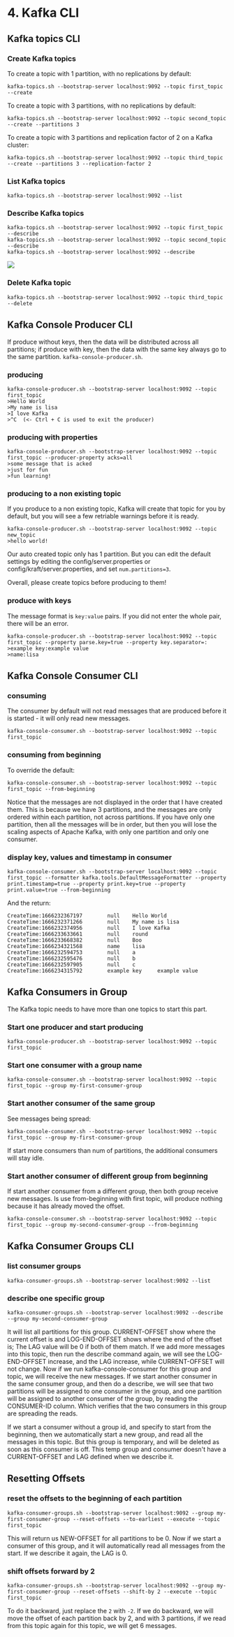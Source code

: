 # 4. Kafka CLI

## Kafka topics CLI
### Create Kafka topics
To create a topic with 1 partition, with no replications by default: 
```
kafka-topics.sh --bootstrap-server localhost:9092 --topic first_topic --create
```

To create a topic with 3 partitions, with no replications by default:
```
kafka-topics.sh --bootstrap-server localhost:9092 --topic second_topic --create --partitions 3
```

To create a topic with 3 partitions and replication factor of 2 on a Kafka cluster:
```
kafka-topics.sh --bootstrap-server localhost:9092 --topic third_topic --create --partitions 3 --replication-factor 2
```

### List Kafka topics
```
kafka-topics.sh --bootstrap-server localhost:9092 --list
```

### Describe Kafka topics
```
kafka-topics.sh --bootstrap-server localhost:9092 --topic first_topic --describe
kafka-topics.sh --bootstrap-server localhost:9092 --topic second_topic --describe
kafka-topics.sh --bootstrap-server localhost:9092 --describe
```
<img src="images/describe-topic.png">

### Delete Kafka topic
```
kafka-topics.sh --bootstrap-server localhost:9092 --topic third_topic --delete
```

## Kafka Console Producer CLI
If produce without keys, then the data will be distributed across all partitions; if produce with key, then the data with the same key always go to the same partition. `kafka-console-producer.sh`. 

### producing
```
kafka-console-producer.sh --bootstrap-server localhost:9092 --topic first_topic 
>Hello World
>My name is lisa
>I love Kafka
>^C  (<- Ctrl + C is used to exit the producer)
```

### producing with properties
```
kafka-console-producer.sh --bootstrap-server localhost:9092 --topic first_topic --producer-property acks=all
>some message that is acked
>just for fun
>fun learning!
```

### producing to a non existing topic
If you produce to a non existing topic, Kafka will create that topic for you by default, but you will see a few retriable warnings before it is ready. 
```
kafka-console-producer.sh --bootstrap-server localhost:9092 --topic new_topic
>hello world!
```
Our auto created topic only has 1 partition. But you can edit the default settings by editing the config/server.properties or config/kraft/server.properties, and set `num.partitions=3`.

Overall, please create topics before producing to them!

### produce with keys
The message format is `key:value` pairs. If you did not enter the whole pair, there will be an error. 
```
kafka-console-producer.sh --bootstrap-server localhost:9092 --topic first_topic --property parse.key=true --property key.separator=:
>example key:example value
>name:lisa
```

## Kafka Console Consumer CLI
### consuming
The consumer by default will not read messages that are produced before it is started - it will only read new messages. 
```
kafka-console-consumer.sh --bootstrap-server localhost:9092 --topic first_topic
```

### consuming from beginning
To override the default: 
```
kafka-console-consumer.sh --bootstrap-server localhost:9092 --topic first_topic --from-beginning
```
Notice that the messages are not displayed in the order that I have created them. This is because we have 3 partitions, and the messages are only ordered within each partition, not across partitions. If you have only one partition, then all the messages will be in order, but then you will lose the scaling aspects of Apache Kafka, with only one partition and only one consumer. 

### display key, values and timestamp in consumer
```
kafka-console-consumer.sh --bootstrap-server localhost:9092 --topic first_topic --formatter kafka.tools.DefaultMessageFormatter --property print.timestamp=true --property print.key=true --property print.value=true --from-beginning
```
And the return:
```
CreateTime:1666232367197        null    Hello World
CreateTime:1666232371266        null    My name is lisa
CreateTime:1666232374956        null    I love Kafka
CreateTime:1666233633661        null    round
CreateTime:1666233668382        null    Boo
CreateTime:1666234321568        name    lisa
CreateTime:1666232594753        null    a
CreateTime:1666232595476        null    b
CreateTime:1666232597905        null    c
CreateTime:1666234315792        example key     example value
```

## Kafka Consumers in Group
The Kafka topic needs to have more than one topics to start this part. 
### Start one producer and start producing
```
kafka-console-producer.sh --bootstrap-server localhost:9092 --topic first_topic
```

### Start one consumer with a group name
```
kafka-console-consumer.sh --bootstrap-server localhost:9092 --topic first_topic --group my-first-consumer-group
```

### Start another consumer of the same group
See messages being spread:
```
kafka-console-consumer.sh --bootstrap-server localhost:9092 --topic first_topic --group my-first-consumer-group
```
If start more consumers than num of partitions, the additional consumers will stay idle. 

### Start another consumer of different group from beginning
If start another consumer from a different group, then both group receive new messages. Is use from-beginning with first topic, will produce nothing because it has already moved the offset. 
```
kafka-console-consumer.sh --bootstrap-server localhost:9092 --topic first_topic --group my-second-consumer-group --from-beginning
```

## Kafka Consumer Groups CLI
### list consumer groups
```
kafka-consumer-groups.sh --bootstrap-server localhost:9092 --list
``` 
### describe one specific group
```
kafka-consumer-groups.sh --bootstrap-server localhost:9092 --describe --group my-second-consumer-group
```
It will list all partitions for this group. CURRENT-OFFSET show where the current offset is and LOG-END-OFFSET shows where the end of the offset is; The LAG value will be 0 if both of them match. If we add more messages into this topic, then run the describe command again, we will see the LOG-END-OFFSET increase, and the LAG increase, while CURRENT-OFFSET will not change. Now if we run kafka-console-consumer for this group and topic, we will receive the new messages. If we start another consumer in the same consumer group, and then do a describe, we will see that two partitions will be assigned to one consumer in the group, and one partition will be assigned to another consumer of the group, by reading the CONSUMER-ID column. Which verifies that the two consumers in this group are spreading the reads. 

If we start a consumer without a group id, and specify to start from the beginning, then we automatically start a new group, and read all the messages in this topic. But this group is temporary, and will be deleted as soon as this consumer is off. This temp group and consumer doesn't have a CURRENT-OFFSET and LAG defined when we describe it. 

## Resetting Offsets
### reset the offsets to the beginning of each partition
```
kafka-consumer-groups.sh --bootstrap-server localhost:9092 --group my-first-consumer-group --reset-offsets --to-earliest --execute --topic first_topic
```
This will return us NEW-OFFSET for all partitions to be 0. Now if we start a consumer of this group, and it will automatically read all messages from the start. If we describe it again, the LAG is 0. 

### shift offsets forward by 2
``` 
kafka-consumer-groups.sh --bootstrap-server localhost:9092 --group my-first-consumer-group --reset-offsets --shift-by 2 --execute --topic first_topic
```
To do it backward, just replace the `2` with `-2`. If we do backward, we will move the offset of each partition back by 2, and with 3 partitions, if we read from this topic again for this topic, we will get 6 messages. 



















